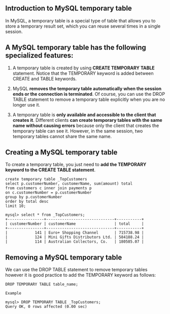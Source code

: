 
## Introduction to MySQL temporary table

In MySQL, a temporary table is a special type of table that allows you to store a temporary result set, 
which you can reuse several times in a single session.

## A MySQL temporary table has the following specialized features:

1) A temporary table is created by using **CREATE TEMPORARY TABLE** statement.
Notice that the TEMPORARY keyword is added between CREATE and TABLE keywords.

2) MySQL **removes the temporary table automatically when the session ends or the connection is terminated**. 
Of course, you can use the  DROP TABLE statement to remove a temporary table explicitly when you are no longer use it.

3) A temporary table is **only available and accessible to the client that creates it**. 
Different clients **can create temporary tables with the same name without causing errors** because only the client that creates 
the temporary table can see it. However, in the same session, two temporary tables cannot share the same name.

## Creating a MySQL temporary table

To create a temporary table, you just need to **add the TEMPORARY keyword to the CREATE TABLE statement**.

```mysql
create temporary table _TopCustomers
select p.customerNumber, customerName, sum(amount) total 
from customers c inner join payments p 
on c.customerNumber = p.customerNumber  
group by p.customerNumber 
order by total desc 
limit 10;

mysql> select * from _TopCustomers;
+----------------+------------------------------+-----------+
| customerNumber | customerName                 | total     |
+----------------+------------------------------+-----------+
|            141 | Euro+ Shopping Channel       | 715738.98 |
|            124 | Mini Gifts Distributors Ltd. | 584188.24 |
|            114 | Australian Collectors, Co.   | 180585.07 |

```

## Removing a MySQL temporary table

We can use the DROP TABLE statement to remove temporary tables however it is good practice to add the 
TEMPORARY keyword as follows:

```mysql
DROP TEMPORARY TABLE table_name;

Example

mysql> DROP TEMPORARY TABLE _TopCustomers;
Query OK, 0 rows affected (0.00 sec)

```




